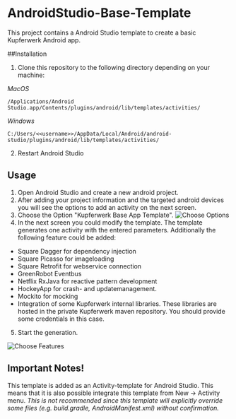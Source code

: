 # AndroidStudio-Base-Template

This project contains a Android Studio template to create a basic Kupferwerk Android app.

##Installation
1. Clone this repository to the following directory depending on your machine:

*MacOS*
```
/Applications/Android Studio.app/Contents/plugins/android/lib/templates/activities/
```

*Windows*
```
C:/Users/<<username>>/AppData/Local/Android/android-studio/plugins/android/lib/templates/activities/
```

2. Restart Android Studio

## Usage
1. Open Android Studio and create a new android project.
2. After adding your project information and the targeted android devices you will see the options to add an activity on the next screen.
3. Choose the Option "Kupferwerk Base App Template". ![Choose Options](https://raw.githubusercontent.com/kupferwerk/AndroidStudio-Base-Template/master/doc/choose_base_app.png)
4. In the next screen you could modify the template. The template generates one activity with the entered parameters. Additionally the following feature could be added:
  - Square Dagger for dependency injection
  - Square Picasso for imageloading
  - Square Retrofit for webservice connection
  - GreenRobot Eventbus
  - Netflix RxJava for reactive pattern development
  - HockeyApp for crash- and updatemanagement.
  - Mockito for mocking
  - Integration of some Kupferwerk internal libraries. These libraries are hosted in the private Kupferwerk maven repository. You should provide some credentials in this case.
5. Start the generation.

![Choose Features](https://raw.githubusercontent.com/kupferwerk/AndroidStudio-Base-Template/master/doc/choose_options.png)

## Important Notes!
This template is added as an Activity-template for Android Studio. This means that it is also possible integrate this template from New -> Activity menu. *This is not recommended since this template will explicitly override some files (e.g. build.gradle, AndroidManifest.xml) without confirmation.*
